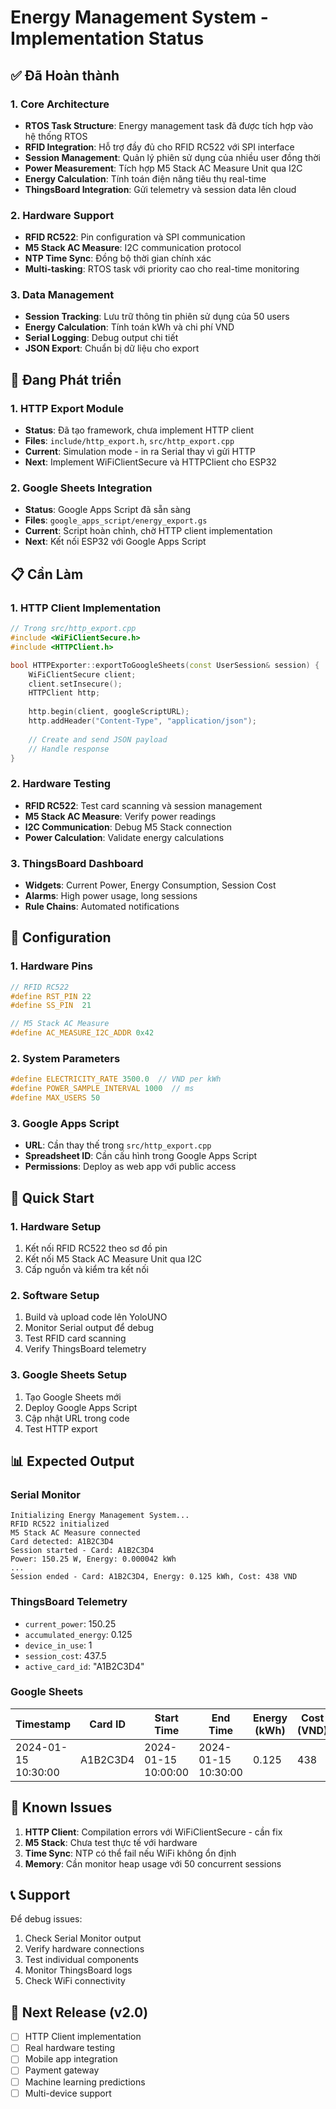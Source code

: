 # Energy Management System - Implementation Status

## ✅ Đã Hoàn thành

### 1. Core Architecture
- **RTOS Task Structure**: Energy management task đã được tích hợp vào hệ thống RTOS
- **RFID Integration**: Hỗ trợ đầy đủ cho RFID RC522 với SPI interface
- **Session Management**: Quản lý phiên sử dụng của nhiều user đồng thời
- **Power Measurement**: Tích hợp M5 Stack AC Measure Unit qua I2C
- **Energy Calculation**: Tính toán điện năng tiêu thụ real-time
- **ThingsBoard Integration**: Gửi telemetry và session data lên cloud

### 2. Hardware Support
- **RFID RC522**: Pin configuration và SPI communication
- **M5 Stack AC Measure**: I2C communication protocol
- **NTP Time Sync**: Đồng bộ thời gian chính xác
- **Multi-tasking**: RTOS task với priority cao cho real-time monitoring

### 3. Data Management
- **Session Tracking**: Lưu trữ thông tin phiên sử dụng của 50 users
- **Energy Calculation**: Tính toán kWh và chi phí VND
- **Serial Logging**: Debug output chi tiết
- **JSON Export**: Chuẩn bị dữ liệu cho export

## 🚧 Đang Phát triển

### 1. HTTP Export Module
- **Status**: Đã tạo framework, chưa implement HTTP client
- **Files**: `include/http_export.h`, `src/http_export.cpp`
- **Current**: Simulation mode - in ra Serial thay vì gửi HTTP
- **Next**: Implement WiFiClientSecure và HTTPClient cho ESP32

### 2. Google Sheets Integration
- **Status**: Google Apps Script đã sẵn sàng
- **Files**: `google_apps_script/energy_export.gs`
- **Current**: Script hoàn chỉnh, chờ HTTP client implementation
- **Next**: Kết nối ESP32 với Google Apps Script

## 📋 Cần Làm

### 1. HTTP Client Implementation
```cpp
// Trong src/http_export.cpp
#include <WiFiClientSecure.h>
#include <HTTPClient.h>

bool HTTPExporter::exportToGoogleSheets(const UserSession& session) {
    WiFiClientSecure client;
    client.setInsecure();
    HTTPClient http;
    
    http.begin(client, googleScriptURL);
    http.addHeader("Content-Type", "application/json");
    
    // Create and send JSON payload
    // Handle response
}
```

### 2. Hardware Testing
- **RFID RC522**: Test card scanning và session management
- **M5 Stack AC Measure**: Verify power readings
- **I2C Communication**: Debug M5 Stack connection
- **Power Calculation**: Validate energy calculations

### 3. ThingsBoard Dashboard
- **Widgets**: Current Power, Energy Consumption, Session Cost
- **Alarms**: High power usage, long sessions
- **Rule Chains**: Automated notifications

## 🔧 Configuration

### 1. Hardware Pins
```cpp
// RFID RC522
#define RST_PIN 22
#define SS_PIN  21

// M5 Stack AC Measure
#define AC_MEASURE_I2C_ADDR 0x42
```

### 2. System Parameters
```cpp
#define ELECTRICITY_RATE 3500.0  // VND per kWh
#define POWER_SAMPLE_INTERVAL 1000  // ms
#define MAX_USERS 50
```

### 3. Google Apps Script
- **URL**: Cần thay thế trong `src/http_export.cpp`
- **Spreadsheet ID**: Cần cấu hình trong Google Apps Script
- **Permissions**: Deploy as web app với public access

## 🚀 Quick Start

### 1. Hardware Setup
1. Kết nối RFID RC522 theo sơ đồ pin
2. Kết nối M5 Stack AC Measure Unit qua I2C
3. Cấp nguồn và kiểm tra kết nối

### 2. Software Setup
1. Build và upload code lên YoloUNO
2. Monitor Serial output để debug
3. Test RFID card scanning
4. Verify ThingsBoard telemetry

### 3. Google Sheets Setup
1. Tạo Google Sheets mới
2. Deploy Google Apps Script
3. Cập nhật URL trong code
4. Test HTTP export

## 📊 Expected Output

### Serial Monitor
```
Initializing Energy Management System...
RFID RC522 initialized
M5 Stack AC Measure connected
Card detected: A1B2C3D4
Session started - Card: A1B2C3D4
Power: 150.25 W, Energy: 0.000042 kWh
...
Session ended - Card: A1B2C3D4, Energy: 0.125 kWh, Cost: 438 VND
```

### ThingsBoard Telemetry
- `current_power`: 150.25
- `accumulated_energy`: 0.125
- `device_in_use`: 1
- `session_cost`: 437.5
- `active_card_id`: "A1B2C3D4"

### Google Sheets
| Timestamp | Card ID | Start Time | End Time | Energy (kWh) | Cost (VND) |
|-----------|---------|------------|----------|--------------|------------|
| 2024-01-15 10:30:00 | A1B2C3D4 | 2024-01-15 10:00:00 | 2024-01-15 10:30:00 | 0.125 | 438 |

## 🐛 Known Issues

1. **HTTP Client**: Compilation errors với WiFiClientSecure - cần fix
2. **M5 Stack**: Chưa test thực tế với hardware
3. **Time Sync**: NTP có thể fail nếu WiFi không ổn định
4. **Memory**: Cần monitor heap usage với 50 concurrent sessions

## 📞 Support

Để debug issues:
1. Check Serial Monitor output
2. Verify hardware connections
3. Test individual components
4. Monitor ThingsBoard logs
5. Check WiFi connectivity

## 🔄 Next Release (v2.0)

- [ ] HTTP Client implementation
- [ ] Real hardware testing
- [ ] Mobile app integration
- [ ] Payment gateway
- [ ] Machine learning predictions
- [ ] Multi-device support 